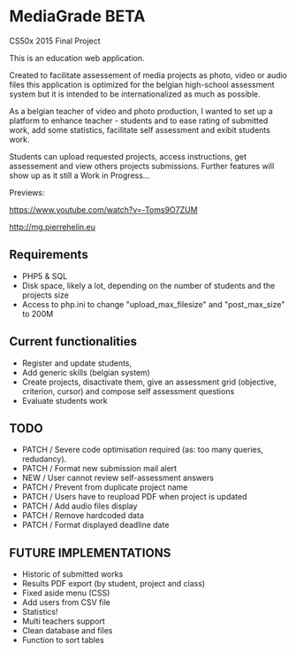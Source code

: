 # MediaGrade BETA
CS50x 2015 Final Project

This is an education web application.

Created to facilitate assessement of media projects as photo, video or audio files
this application is optimized for the belgian high-school assessment system but it is intended to be internationalized as much as possible. 

As a belgian teacher of video and photo production, I wanted to set up a platform to enhance teacher - students and to ease rating of submitted work, add some statistics, facilitate self assessment and exibit students work.

Students can upload requested projects, access instructions, get assessement and view others projects submissions.
Further features will show up as it still a Work in Progress...

Previews:

https://www.youtube.com/watch?v=-Toms9O7ZUM

http://mg.pierrehelin.eu


Requirements
-------------
- PHP5 & SQL
- Disk space, likely a lot, depending on the number of students and the projects size
- Access to php.ini to change "upload_max_filesize" and "post_max_size" to 200M


Current functionalities
-----------------------
- Register and update students,
- Add generic skills (belgian system)
- Create projects, disactivate them, give an assessment grid (objective, criterion, cursor) and compose self assessment questions
- Evaluate students work


TODO
----

- PATCH / Severe code optimisation required (as: too many queries, redudancy).
- PATCH / Format new submission mail alert
- NEW   / User cannot review self-assessment answers
- PATCH / Prevent from duplicate project name
- PATCH / Users have to reupload PDF when project is updated
- PATCH / Add audio files display 
- PATCH / Remove hardcoded data
- PATCH / Format displayed deadline date

FUTURE IMPLEMENTATIONS
----------------------

- Historic of submitted works
- Results PDF export (by student, project and class)
- Fixed aside menu (CSS)
- Add users from CSV file
- Statistics!
- Multi teachers support
- Clean database and files
- Function to sort tables
